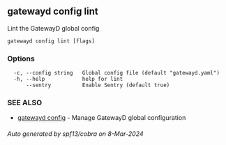 ## gatewayd config lint

Lint the GatewayD global config

```
gatewayd config lint [flags]
```

### Options

```
  -c, --config string   Global config file (default "gatewayd.yaml")
  -h, --help            help for lint
      --sentry          Enable Sentry (default true)
```

### SEE ALSO

* [gatewayd config](gatewayd_config.md)	 - Manage GatewayD global configuration

###### Auto generated by spf13/cobra on 8-Mar-2024
